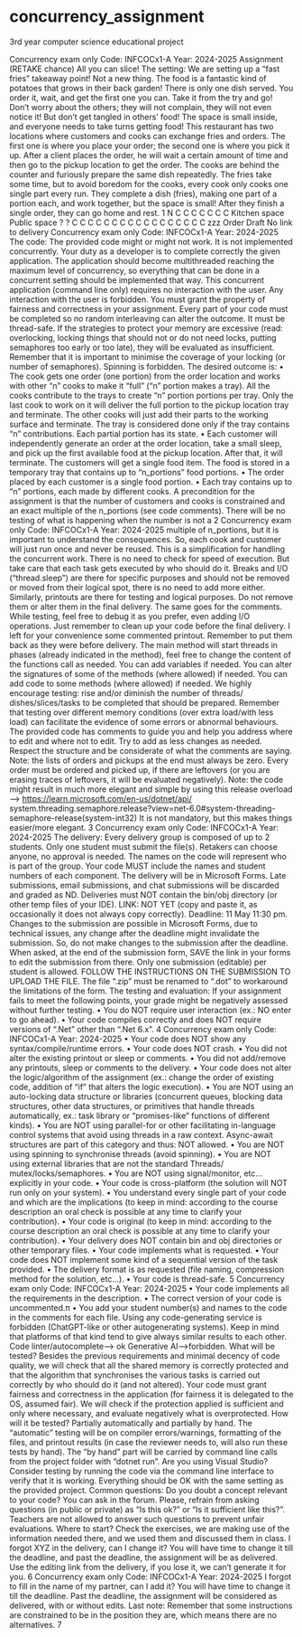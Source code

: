 # concurrency_assignment
3rd year computer science educational project

Concurrency exam only Code: INFCOCx1-A Year: 2024-2025
Assignment (RETAKE chance)
All you can slice!
The setting:
We are setting up a “fast fries” takeaway point! Not a new thing. The
food is a fantastic kind of potatoes that grows in their back garden!
There is only one dish served. You order it, wait, and get the first one
you can. Take it from the try and go! Don’t worry about the others; they will not
complain, they will not even notice it! But don’t get tangled in others’ food!
The space is small inside, and everyone needs to take turns getting food!
This restaurant has two locations where customers and cooks can exchange
fries and orders. The first one is where you place your order; the second one is
where you pick it up.
After a client places the order, he will wait a certain amount of time and then
go to the pickup location to get the order.
The cooks are behind the counter and furiously prepare the same dish
repeatedly. The fries take some time, but to avoid boredom for the cooks,
every cook only cooks one single part every run. They complete a dish (fries),
making one part of a portion each, and work together, but the space is small!
After they finish a single order, they can go home and rest.
1
N
C
C
C
C
C
C
C
Kitchen space
Public space
?
?
C
C
C
C
C
C
C
C
C
C
C
C
C
C
C
C
C
zzz
Order
Draft
No link to delivery
Concurrency exam only Code: INFCOCx1-A Year: 2024-2025
The code:
The provided code might or might not work. It is not implemented
concurrently. Your duty as a developer is to complete correctly the given
application. The application should become multithreaded reaching the
maximum level of concurrency, so everything that can be done in a concurrent
setting should be implemented that way.
This concurrent application (command line only) requires no interaction with
the user. Any interaction with the user is forbidden.
You must grant the property of fairness and correctness in your assignment.
Every part of your code must be completed so no random interleaving can
alter the outcome. It must be thread-safe.
If the strategies to protect your memory are excessive (read: overlocking,
locking things that should not or do not need locks, putting semaphores too
early or too late), they will be evaluated as insufficient. Remember that it is
important to minimise the coverage of your locking (or number of semaphores).
Spinning is forbidden.
The desired outcome is:
• The cook gets one order (one portion) from the order location and works with
other “n” cooks to make it “full” (“n” portion makes a tray). All the cooks
contribute to the trays to create “n” portion portions per tray. Only the last
cook to work on it will deliver the full portion to the pickup location tray and
terminate. The other cooks will just add their parts to the working surface
and terminate. The tray is considered done only if the tray contains “n”
contributions. Each partial portion has its state.
• Each customer will independently generate an order at the order location,
take a small sleep, and pick up the first available food at the pickup location.
After that, it will terminate. The customers will get a single food item. The
food is stored in a temporary tray that contains up to “n_portions” food
portions.
• The order placed by each customer is a single food portion.
• Each tray contains up to “n” portions, each made by different cooks.
A precondition for the assignment is that the number of customers and cooks
is constrained and an exact multiple of the n_portions (see code comments).
There will be no testing of what is happening when the number is not a
2
Concurrency exam only Code: INFCOCx1-A Year: 2024-2025
multiple of n_portions, but it is important to understand the consequences. So,
each cook and customer will just run once and never be reused. This is a
simplification for handling the concurrent work.
There is no need to check for speed of execution. But take care that each task
gets executed by who should do it.
Breaks and I/O (“thread.sleep”) are there for specific purposes and should not
be removed or moved from their logical spot, there is no need to add more
either. Similarly, printouts are there for testing and logical purposes. Do not
remove them or alter them in the final delivery. The same goes for the
comments. While testing, feel free to debug it as you prefer, even adding I/O
operations. Just remember to clean up your code before the final delivery. I left
for your convenience some commented printout. Remember to put them back
as they were before delivery.
The main method will start threads in phases (already indicated in the method),
feel free to change the content of the functions call as needed.
You can add variables if needed.
You can alter the signatures of some of the methods (where allowed) if needed.
You can add code to some methods (where allowed) if needed.
We highly encourage testing: rise and/or diminish the number of threads/
dishes/slices/tasks to be completed that should be prepared. Remember that
testing over different memory conditions (over extra load/with less load) can
facilitate the evidence of some errors or abnormal behaviours.
The provided code has comments to guide you and help you address where to
edit and where not to edit. Try to add as less changes as needed. Respect the
structure and be considerate of what the comments are saying.
Note: the lists of orders and pickups at the end must always be zero. Every
order must be ordered and picked up, if there are leftovers (or you are erasing
traces of leftovers, it will be evaluated negatively).
Note: the code might result in much more elegant and simple by using this
release overload—> https://learn.microsoft.com/en-us/dotnet/api/
system.threading.semaphore.release?view=net-6.0#system-threading-
semaphore-release(system-int32) It is not mandatory, but this makes
things easier/more elegant.
3
Concurrency exam only Code: INFCOCx1-A Year: 2024-2025
The delivery:
Every delivery group is composed of up to 2 students. Only one student must
submit the file(s). Retakers can choose anyone, no approval is needed.
The names on the code will represent who is part of the group. Your code
MUST include the names and student numbers of each component.
The delivery will be in Microsoft Forms. Late submissions, email submissions,
and chat submissions will be discarded and graded as ND.
Deliveries must NOT contain the bin/obj directory (or other temp files of your
IDE).
LINK: NOT YET
(copy and paste it, as occasionally it does not always copy correctly).
Deadline: 11 May 11:30 pm.
Changes to the submission are possible in Microsoft Forms, due to technical
issues, any change after the deadline might invalidate the submission. So, do
not make changes to the submission after the deadline.
When asked, at the end of the submission form, SAVE the link in your
forms to edit the submission from there.
Only one submission (editable) per student is allowed.
FOLLOW THE INSTRUCTIONS ON THE SUBMISSION TO UPLOAD THE
FILE.
The file “.zip” must be renamed to “.dot” to workaround the limitations of
the form.
The testing and evaluation:
If your assignment fails to meet the following points, your grade might be
negatively assessed without further testing.
• You do NOT require user interaction (ex.: NO enter to go ahead).
• Your code compiles correctly and does NOT require versions of “.Net” other
than “.Net 6.x”.
4
Concurrency exam only Code: INFCOCx1-A Year: 2024-2025
• Your code does NOT show any syntax/compile/runtime errors.
• Your code does NOT crash.
• You did not alter the existing printout or sleep or comments.
• You did not add/remove any printouts, sleep or comments to the delivery.
• Your code does not alter the logic/algorithm of the assignment (ex.: change
the order of existing code, addition of “if” that alters the logic execution).
• You are NOT using an auto-locking data structure or libraries (concurrent
queues, blocking data structures, other data structures, or primitives that
handle threads automatically, ex.: task library or “promises-like” functions of
different kinds).
• You are NOT using parallel-for or other facilitating in-language control
systems that avoid using threads in a raw context. Async-await structures
are part of this category and thus: NOT allowed.
• You are NOT using spinning to synchronise threads (avoid spinning).
• You are NOT using external libraries that are not the standard Threads/
mutex/locks/semaphores.
• You are NOT using signal/monitor, etc… explicitly in your code.
• Your code is cross-platform (the solution will NOT run only on your system).
• You understand every single part of your code and which are the implications
(to keep in mind: according to the course description an oral check is
possible at any time to clarify your contribution).
• Your code is original (to keep in mind: according to the course description an
oral check is possible at any time to clarify your contribution).
• Your delivery does NOT contain bin and obj directories or other temporary
files.
• Your code implements what is requested.
• Your code does NOT implement some kind of a sequential version of the task
provided.
• The delivery format is as requested (file naming, compression method for the
solution, etc…).
• Your code is thread-safe.
5
Concurrency exam only Code: INFCOCx1-A Year: 2024-2025
• Your code implements all the requirements in the description.
• The correct version of your code is uncommented.π
• You add your student number(s) and names to the code in the comments for
each file.
Using any code-generating service is forbidden (ChatGPT-like or other
autogenerating systems). Keep in mind that platforms of that kind tend to give
always similar results to each other.
Code linter/autocomplete—> ok Generative AI—>forbidden.
What will be tested?
Besides the previous requirements and minimal decency of code quality, we
will check that all the shared memory is correctly protected and that the
algorithm that synchronises the various tasks is carried out correctly by who
should do it (and not altered). Your code must grant fairness and correctness
in the application (for fairness it is delegated to the OS, assumed fair). We will
check if the protection applied is sufficient and only where necessary, and
evaluate negatively what is overprotected.
How will it be tested?
Partially automatically and partially by hand. The “automatic” testing will be on
compiler errors/warnings, formatting of the files, and printout results (in case
the reviewer needs to, will also run these tests by hand). The “by hand” part
will be carried by command line calls from the project folder with “dotnet run”.
Are you using Visual Studio? Consider testing by running the code via the
command line interface to verify that it is working. Everything should be OK
with the same setting as the provided project.
Common questions:
Do you doubt a concept relevant to your code? You can ask in the forum.
Please, refrain from asking questions (in public or private) as “Is this ok?” or
“Is it sufficient like this?”. Teachers are not allowed to answer such questions
to prevent unfair evaluations.
Where to start? Check the exercises, we are making use of the information
needed there, and we used them and discussed them in class.
I forgot XYZ in the delivery, can I change it? You will have time to change it till
the deadline, and past the deadline, the assignment will be as delivered. Use
the editing link from the delivery, if you lose it, we can’t generate it for you.
6
Concurrency exam only Code: INFCOCx1-A Year: 2024-2025
I forgot to fill in the name of my partner, can I add it? You will have time to
change it till the deadline. Past the deadline, the assignment will be
considered as delivered, with or without edits.
Last note: Remember that some instructions are constrained to be in the
position they are, which means there are no alternatives.
7

